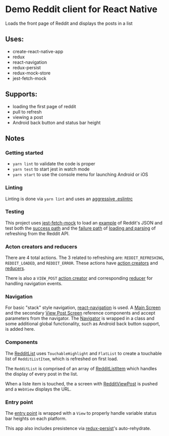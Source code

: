 # Demo Reddit client for React Native

Loads the front page of Reddit and displays the posts in a list

## Uses:

* create-react-native-app
* redux
* react-navigation
* redux-persist
* redux-mock-store
* jest-fetch-mock

## Supports:

* loading the first page of reddit
* pull to refresh
* viewing a post
* Android back button and status bar height

## Notes

### Getting started

* `yarn lint` to validate the code is proper
* `yarn test` to start jest in watch mode
* `yarn start` to use the console menu for launching Android or iOS


### Linting
Linting is done via `yarn lint` and uses an
[aggressive .eslintrc](../master/.eslintrc")

### Testing
This project uses [jest-fetch-mock](https://github.com/jefflau/jest-fetch-mock)
to load an [example](../master/__tests__/reddit.json) of Reddit's JSON
and test both the [success path](../master/__tests__/App.test.js#L20)
and the [failure path](../master/__tests__/App.test.js#L41) of
[loading and parsing](../master/actions/index.js#L1) of refreshing 
from the Reddit API.

### Acton creators and reducers
There are 4 total actions.  The 3 related to refreshing are:
`REDDIT_REFRESHING`, `REDDIT_LOADED`, and `REDDIT_ERROR`.  These actions have
[action creators](../master/actions/index.js#L24) and
[reducers](../master/reducers/index.js#L5).

There is also a `VIEW_POST`
[action creator](../master/actions/index.js#L45) and corresponding
[reducer](../master/reducers/index.js#L25) for handling navigation events.

### Navigation
For basic "stack" style navigation,
[react-navigation](https://github.com/react-community/react-navigation) is
used. A [Main Screen](../master/navigators/index.js#L14) and the secondary
[View Post Screen](../master/navigators/index.js#L22) reference components
and accept parameters from the navigator.
The [Navigator](../master/navigators/index.js#L35) is wrapped in a class
and some additional global functionality, such as Android back button support,
is added here.

### Components
The [RedditList](../master/components/RedditList.js) uses
`TouchableHighlight` and `FlatList` to create a touchable list of
`RedditListItem`, which is refreshed on first load.

The `RedditList` is comprised of an array of
[RedditListItem](../master/components/RedditListItem.js) which handles
the display of every post in the list.

When a liste item is touched, the a screen with
[RedditViewPost](../master/components/RedditViewPost.js) is pushed and
a `WebView` displays the URL.

### Entry point
The [entry point](../mater/App.js#L25) is wrapped with a `View` to
properly handle variable status bar heights on each platform.

This app also includes presistence via
[redux-persist](https://github.com/rt2zz/redux-persist)'s auto-rehydrate.
